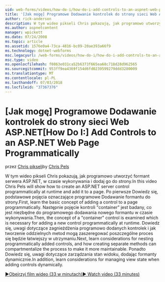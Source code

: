 ```yaml
---
uid: web-forms/videos/how-do-i/how-do-i-add-controls-to-an-aspnet-web-page-programmatically
title: '[Jak mogę] Programowe Dodawanie kontrolek do strony sieci Web ASP.NET | Dokumentacja firmy Microsoft'
author: rick-anderson
description: W tym wideo pikseli Chris pokazują, jak programowo utworzyć formant serwera ASP.NET, w czasie wykonywania i dodaj go do strony. Po pierwsze Dowiedz się więcej o podstawowych koncepcji...
ms.author: aspnetcontent
manager: wpickett
ms.date: 07/24/2008
ms.topic: article
ms.assetid: 1576e0a4-73ca-4816-bc09-20ae393a66f9
ms.technology: dotnet-webforms
msc.legacyurl: /web-forms/videos/how-do-i/how-do-i-add-controls-to-an-aspnet-web-page-programmatically
msc.type: video
ms.openlocfilehash: f0863e031ca52b6373f665ea68c718d28d962565
ms.sourcegitcommit: 953ff9ea4369f154d6fd0239599279ddd3280009
ms.translationtype: MT
ms.contentlocale: pl-PL
ms.lasthandoff: 07/03/2018
ms.locfileid: "37367376"
---
```

<a name="how-do-i-add-controls-to-an-aspnet-web-page-programmatically"></a><span data-ttu-id="023fb-104">[Jak mogę] Programowe Dodawanie kontrolek do strony sieci Web ASP.NET</span><span class="sxs-lookup"><span data-stu-id="023fb-104">[How Do I:] Add Controls to an ASP.NET Web Page Programmatically</span></span>
====================
<span data-ttu-id="023fb-105">przez [Chris pikseli](https://twitter.com/chrispels)</span><span class="sxs-lookup"><span data-stu-id="023fb-105">by [Chris Pels](https://twitter.com/chrispels)</span></span>

<span data-ttu-id="023fb-106">W tym wideo pikseli Chris pokazują, jak programowo utworzyć formant serwera ASP.NET, w czasie wykonywania i dodaj go do strony.</span><span class="sxs-lookup"><span data-stu-id="023fb-106">In this video Chris Pels will show how to create an ASP.NET server control programmatically at runtime and add it to a page.</span></span> <span data-ttu-id="023fb-107">Po pierwsze Dowiedz się, podstawowe pojęcia oznaczające programowe Dodawanie formantu do strony.</span><span class="sxs-lookup"><span data-stu-id="023fb-107">First, learn the basic concept of adding a control to a page programmatically.</span></span> <span data-ttu-id="023fb-108">Następnie pojęcie kontroli "container" jest badany, co jest niezbędne do programowego dodawania nowego formantu w czasie wykonywania.</span><span class="sxs-lookup"><span data-stu-id="023fb-108">Then, the concept of a "container" control is examined which is necessary for adding a new control programmatically at runtime.</span></span> <span data-ttu-id="023fb-109">Dowiedz się, uwagi dotyczące zagnieżdżenia programowo dodanych kontrolek i jak tworzenie oddzielnych metod mogą zaszeregować poszczególne proces się będzie łatwiejszy w utrzymaniu.</span><span class="sxs-lookup"><span data-stu-id="023fb-109">Next, learn considerations for nesting programmatically added controls, and how creating separate methods can compartmentalize the process to make it more maintainable.</span></span> <span data-ttu-id="023fb-110">Ponadto Dowiedz się, uwagi dotyczące zarządzania stan widoku, dodając formanty dynamicznie.</span><span class="sxs-lookup"><span data-stu-id="023fb-110">In addition, learn considerations for managing view state when adding controls dynamically.</span></span>

[<span data-ttu-id="023fb-111">&#9654;Obejrzyj film wideo (33 w minutach)</span><span class="sxs-lookup"><span data-stu-id="023fb-111">&#9654; Watch video (33 minutes)</span></span>](https://channel9.msdn.com/Blogs/ASP-NET-Site-Videos/how-do-i-add-controls-to-an-aspnet-web-page-programmatically)

